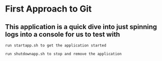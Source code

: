 # First Approach to Git

## This application is a quick dive into just spinning logs into a console for us to test with


```
run startapp.sh to get the application started
```

```
run shutdownapp.sh to stop and remove the application
```
